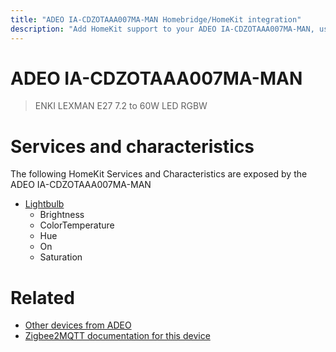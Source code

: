```yaml
---
title: "ADEO IA-CDZOTAAA007MA-MAN Homebridge/HomeKit integration"
description: "Add HomeKit support to your ADEO IA-CDZOTAAA007MA-MAN, using Homebridge, Zigbee2MQTT and homebridge-z2m."
---
```

<!---
This file has been GENERATED using src/docgen/docgen.ts
DO NOT EDIT THIS FILE MANUALLY!
-->
# ADEO IA-CDZOTAAA007MA-MAN
> ENKI LEXMAN E27 7.2 to 60W LED RGBW


# Services and characteristics
The following HomeKit Services and Characteristics are exposed by
the ADEO IA-CDZOTAAA007MA-MAN

* [Lightbulb](../../light.md)
  * Brightness
  * ColorTemperature
  * Hue
  * On
  * Saturation


# Related
* [Other devices from ADEO](../index.md#adeo)
* [Zigbee2MQTT documentation for this device](https://www.zigbee2mqtt.io/devices/IA-CDZOTAAA007MA-MAN.html)